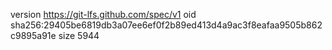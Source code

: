 version https://git-lfs.github.com/spec/v1
oid sha256:29405be6819db3a07ee6ef0f2b89ed413d4a9ac3f8eafaa9505b862c9895a91e
size 5944
